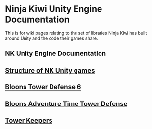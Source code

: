 # Ninja Kiwi Unity Engine Documentation  

This is for wiki pages relating to the set of libraries Ninja Kiwi has built around Unity and the code their games share.

## NK Unity Engine Documentation

## [Structure of NK Unity games](NK-Unity/Structure_of_NK_Unity_games.md)

## [Bloons Tower Defense 6](btd6/index.md)

## [Bloons Adventure Time Tower Defense](battd/index.md)

## [Tower Keepers](tk/index.md)
